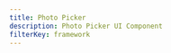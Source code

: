 ```yaml
---
title: Photo Picker
description: Photo Picker UI Component
filterKey: framework
---
```


<inline-fragment framework="react-native" src="~/ui/storage/fragments/react-native/photo-picker.md"></inline-fragment>
